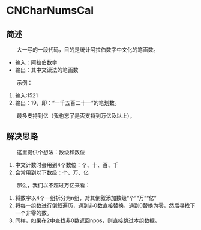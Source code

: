 # CNCharNumsCal

## 简述
&emsp;&emsp;大一写的一段代码，目的是统计阿拉伯数字中文化的笔画数。

- 输入：阿拉伯数字
- 输出：其中文读法的笔画数

&emsp;&emsp;示例：
1. 输入:1521
2. 输出：19，即：“一千五百二十一”的笔划数。

&emsp;&emsp;最多支持到亿（我也忘了是否支持到万亿及以上）。

## 解决思路
&emsp;&emsp;这里提供个想法：数级和数位

1. 中文计数时会用到4个数位：个、十、百、千
2. 会常用到以下数级：个、万、亿

&emsp;&emsp;那么，我们以不超过万亿来看：

1. 将数字以4个一组拆分为n组，对其倒叙添加数级“个”“万”“亿”
2. 将每一组数进行倒叙遍历，遇到非0数直接替换，遇到0替换为零，然后寻找下一个非零的数。
3. 同样，如果在2中查找非0数返回npos，则直接跳过本组数据。
